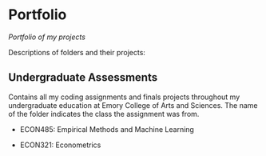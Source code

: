 # Portfolio
_Portfolio of my projects_

Descriptions of folders and their projects:

## Undergraduate Assessments
Contains all my coding assignments and finals projects throughout my undergraduate education at Emory College of Arts and Sciences. The name of the folder indicates the class the assignment was from.

* ECON485: Empirical Methods and Machine Learning


* ECON321: Econometrics

